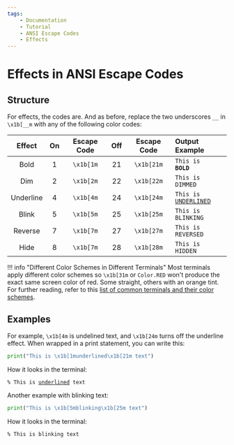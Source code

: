 ```yaml
---
tags:
    - Documentation
    - Tutorial
    - ANSI Escape Codes
    - Effects
---
```


# Effects in ANSI Escape Codes
## Structure
For effects, the codes are. And as before, replace the two underscores `__` in `\x1b[__m` with any of the following color codes:

| Effect    | On  | Escape Code | Off | Escape Code | Output Example |
| :-------: | :-: | :---------: | :-: | :---------: | :------------- |
| Bold      | 1   | `\x1b[1m`   | 21  | `\x1b[21m`  | <code>This is <strong>BOLD</strong></code> |
| Dim       | 2   | `\x1b[2m`   | 22  | `\x1b[22m`  | <code>This is <span class="effect-dimmed">DIMMED</span></code> |
| Underline | 4   | `\x1b[4m`   | 24  | `\x1b[24m`  | <code>This is <u>UNDERLINED</u></code> |
| Blink     | 5   | `\x1b[5m`   | 25  | `\x1b[25m`  | <code>This is <span class="effect-blinking">BLINKING</span></code> |
| Reverse   | 7   | `\x1b[7m`   | 27  | `\x1b[27m`  | <code>This is <span class="bg-bright-white">REVERSED</span></code> |
| Hide      | 8   | `\x1b[7m`   | 28  | `\x1b[28m`  | <code>This is <span class="effect-hidden">HIDDEN</span></code> |

!!! info "Different Color Schemes in Different Terminals"
    Most terminals apply different color schemes so `\x1b[31m` or `Color.RED` won't produce the exact same screen color of red. Some straight, others with an orange tint. For further reading, refer to this [list of common terminals and their color schemes](https://en.wikipedia.org/wiki/ANSI_escape_code#3-bit_and_4-bit).

## Examples
For example, `\x1b[4m` is undelined text, and `\x1b[24m` turns off the underline effect. When wrapped in a print statement, you can write this:

```python
print("This is \x1b[1munderlined\x1b[21m text")
```

How it looks in the terminal:

<pre><code>% This is <u>underlined</u> text</code></pre>

Another example with blinking text:

```python
print("This is \x1b[5mblinking\x1b[25m text")
```

How it looks in the terminal:

<pre><code>% This is <span class="effect-blinking">blinking</span> text</code></pre>
